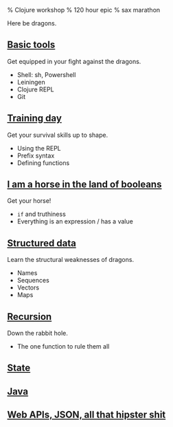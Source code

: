 % Clojure workshop
% 120 hour epic
% sax marathon

Here be dragons.

## [Basic tools]

Get equipped in your fight against the dragons.

- Shell: sh, Powershell
- Leiningen
- Clojure REPL
- Git

## [Training day]

Get your survival skills up to shape.

- Using the REPL
- Prefix syntax
- Defining functions

## [I am a horse in the land of booleans]

Get your horse!

- `if` and truthiness
- Everything is an expression / has a value

## [Structured data]

Learn the structural weaknesses of dragons.

- Names
- Sequences
- Vectors
- Maps

## [Recursion]

Down the rabbit hole.

- The one function to rule them all

## [State]

## [Java]

## [Web APIs, JSON, all that hipster shit][hipsters]

[Basic tools]: basic-tools.html
[Training day]: training-day.html
[Structured data]: structured-data.html
[I am a horse in the land of booleans]: I-am-a-horse-in-the-land-of-booleans.html
[Recursion]: recursion.html
[State]: state.html
[Java]: java.html
[hipsters]: hipsters.html

